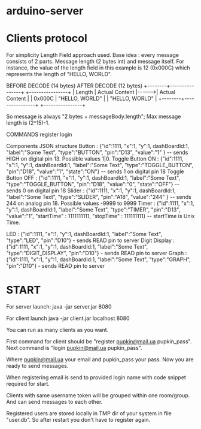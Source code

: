 arduino-server
================

Clients protocol
================
For simplicity Length Field approach used.
Base idea : every message consists of 2 parts. Message length (2 bytes int) and message itself. For instance,
the value of the length field in this example is 12 (0x000C) which represents the length of "HELLO, WORLD".

  BEFORE DECODE (14 bytes)         AFTER DECODE (12 bytes)
  +--------+----------------+      +----------------+
  | Length | Actual Content |----->| Actual Content |
  | 0x000C | "HELLO, WORLD" |      | "HELLO, WORLD" |
  +--------+----------------+      +----------------+

So message is always "2 bytes + messageBody.length"; Max message length is (2^15)-1.

COMMANDS
register <email> <pass>
login <email> <pass>


Components JSON structure
Button            : {"id":1111, "x":1, "y":1, dashBoardId:1, "label":"Some Text", "type":"BUTTON",        "pin":"D13", "value":"1"   } -- sends HIGH on digital pin 13. Possible values 1|0.
Toggle Button ON  : {"id":1111, "x":1, "y":1, dashBoardId:1, "label":"Some Text", "type":"TOGGLE_BUTTON", "pin":"D18", "value":"1", "state":"ON"} -- sends 1 on digital pin 18
Toggle Button OFF : {"id":1111, "x":1, "y":1, dashBoardId:1, "label":"Some Text", "type":"TOGGLE_BUTTON", "pin":"D18", "value":"0", "state":"OFF"} -- sends 0 on digital pin 18
Slider            : {"id":1111, "x":1, "y":1, dashBoardId:1, "label":"Some Text", "type":"SLIDER",        "pin":"A18", "value":"244" } -- sends 244 on analog pin 18. Possible values -9999 to 9999
Timer             : {"id":1111, "x":1, "y":1, dashBoardId:1, "label":"Some Text", "type":"TIMER",         "pin":"D13", "value":"1", "startTime" : 1111111111, "stopTime" : 111111111} -- startTime is Unix Time.

LED               : {"id":1111, "x":1, "y":1, dashBoardId:1, "label":"Some Text", "type":"LED",           "pin":"D10"} - sends READ pin to server
Digit Display     : {"id":1111, "x":1, "y":1, dashBoardId:1, "label":"Some Text", "type":"DIGIT_DISPLAY", "pin":"D10"} - sends READ pin to server
Graph             : {"id":1111, "x":1, "y":1, dashBoardId:1, "label":"Some Text", "type":"GRAPH",         "pin":"D10"} - sends READ pin to server

START
================
For server launch:
java -jar server.jar 8080

For client launch
java -jar client.jar localhost 8080

You can run as many clients as you want.

First command for client should be "register pupkin@mail.ua pupkin_pass".
Next command is "login pupkin@mail.ua pupkin_pass".

Where pupkin@mail.ua your email and pupkin_pass your pass. Now you are ready to send messages.

When registering email is send to provided login name with code snippet required for start.

Clients with same username token will be grouped within one room/group. And can send messages to each other.

Registered users are stored locally in TMP dir of your system in file "user.db". So after restart you don't have to register again.


